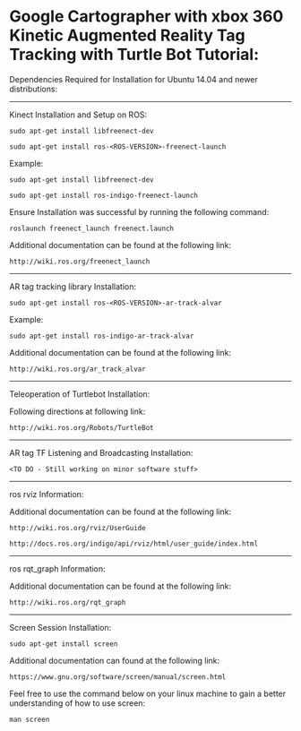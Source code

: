 # Google Cartographer with xbox 360 Kinetic Augmented Reality Tag Tracking with Turtle Bot Tutorial:

Dependencies Required for Installation for Ubuntu 14.04 and newer distributions:

-------------------------------------
Kinect Installation and Setup on ROS:

    sudo apt-get install libfreenect-dev

    sudo apt-get install ros-<ROS-VERSION>-freenect-launch

Example:

    sudo apt-get install libfreenect-dev

    sudo apt-get install ros-indigo-freenect-launch
    
Ensure Installation was successful by running the following command:

    roslaunch freenect_launch freenect.launch
    
    
Additional documentation can be found at the following link:

    http://wiki.ros.org/freenect_launch

-------------------------------------
AR tag tracking library Installation:

    sudo apt-get install ros-<ROS-VERSION>-ar-track-alvar
   
Example:
    
    sudo apt-get install ros-indigo-ar-track-alvar
    

Additional documentation can be found at the following link:

    http://wiki.ros.org/ar_track_alvar
    
-------------------------------------
Teleoperation of Turtlebot Installation:

Following directions at following link: 
    
    http://wiki.ros.org/Robots/TurtleBot
    
-------------------------------------
AR tag TF Listening and Broadcasting Installation:

    <TO DO - Still working on minor software stuff>
        
-------------------------------------
ros rviz Information:

Additional documentation can be found at the following link:

    http://wiki.ros.org/rviz/UserGuide

    http://docs.ros.org/indigo/api/rviz/html/user_guide/index.html   
    
-------------------------------------
ros rqt_graph Information:
    
Additional documentation can be found at the following link:

    http://wiki.ros.org/rqt_graph
    
    
-------------------------------------
Screen Session Installation:

    sudo apt-get install screen
    
Additional documentation can found at the following link:

    https://www.gnu.org/software/screen/manual/screen.html
  
Feel free to use the command below on your linux machine to gain a better understanding of how to use screen:

    man screen

